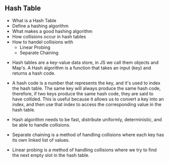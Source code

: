 ## Hash Table

- What is a Hash Table
- Define a hashing algorithm
- What makes a good hashing algorithm
- How collisions occur in hash tables
- How to handel collisions with
  - Linear Probing
  - Separate Chaining

* Hash tables are a key-value data store, in JS we call them objects and Map's.
  A Hash algorithm is a function that takes an input (key) and returns a hash code.
* A hash code is a number that represents the key, and it's used to index the hash table. The same key will always produce the same hash code, therefore, if two keys produce the same hash code, they are said to have collided. This is useful because it allows us to convert a key into an index, and then use that index to access the corresponding value in the hash table.
* Hash algorithm needs to be fast, distribute uniformly, deterministic, and be able to handle collisions.

* Separate chaining is a method of handling collisions where each key has its own linked list of values.
* Linear probing is a method of handling collisions where we try to find the next empty slot in the hash table.
